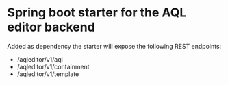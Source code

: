 # Spring boot starter for the AQL editor backend

Added as dependency the starter will expose the following REST endpoints:

- /aqleditor/v1/aql
- /aqleditor/v1/containment
- /aqleditor/v1/template
